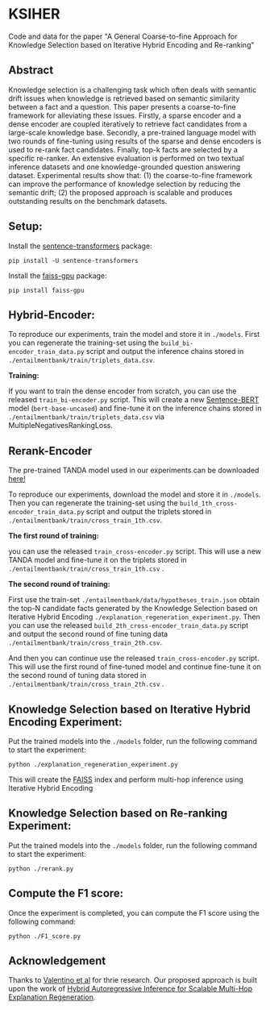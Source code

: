 # KSIHER
Code and data for the paper "A General Coarse-to-fine Approach for Knowledge Selection based on Iterative Hybrid Encoding and Re-ranking"

## Abstract

Knowledge selection is a challenging task which often deals with semantic drift issues when knowledge is retrieved based on semantic similarity between a fact and a question. This paper presents a coarse-to-fine framework for alleviating these issues. Firstly, a sparse encoder and a dense encoder are coupled iteratively to retrieve fact candidates from a large-scale knowledge base. Secondly, a pre-trained language model with two rounds of fine-tuning using results of the sparse and dense encoders is used to re-rank fact candidates. Finally, top-k facts are selected by a specific re-ranker. An extensive evaluation is performed on two textual inference datasets and one knowledge-grounded question answering dataset. Experimental results show that: (1) the coarse-to-fine framework can improve the performance of knowledge selection by reducing the semantic drift; (2) the proposed approach is scalable and produces outstanding results on the benchmark datasets.

## Setup:

Install the [sentence-transformers](https://www.sbert.net/) package:

`pip install -U sentence-transformers`

Install the [faiss-gpu](https://pypi.org/project/faiss-gpu/) package:

`pip install faiss-gpu`

## Hybrid-Encoder:

To reproduce our experiments, train the model and store it in `./models`.
First you can regenerate the training-set using the `build_bi-encoder_train_data.py` script and output the inference chains stored in `./entailmentbank/train/triplets_data.csv`.

**Training:**

If you want to train the dense encoder from scratch, you can use the released `train_bi-encoder.py` script. This will create a new [Sentence-BERT](https://www.sbert.net/) model (`bert-base-uncased`) and fine-tune it on the inference chains stored in `./entailmentbank/train/triplets_data.csv` via MultipleNegativesRankingLoss.

## Rerank-Encoder

The pre-trained TANDA model used in our experiments can be downloaded [here!](https://d3t7erp6ge410c.cloudfront.net/tanda-aaai-2020/models/tanda_roberta_base_asnq.tar)

To reproduce our experiments, download the model and store it in `./models`.
Then you can regenerate the training-set using the `build_1th_cross-encoder_train_data.py` script and output the triplets stored in `./entailmentbank/train/cross_train_1th.csv`.

**The first round of training:**

you can use the released `train_cross-encoder.py` script. This will use a new TANDA model and fine-tune it on the triplets stored in `./entailmentbank/train/cross_train_1th.csv` .

**The second round of training:**

First use the train-set `./entailmentbank/data/hypotheses_train.json` obtain the top-N candidate facts generated by the Knowledge Selection based on Iterative Hybrid Encoding `./explanation_regeneration_experiment.py`. Then you can use the released `build_2th_cross-encoder_train_data.py` script and output the second round of fine tuning data `./entailmentbank/train/cross_train_2th.csv`.

And then you can continue use the released `train_cross-encoder.py` script. This will use the first round of fine-tuned model and continue fine-tune it on the second round of tuning data stored in `./entailmentbank/train/cross_train_2th.csv` .

##  Knowledge Selection based on Iterative Hybrid Encoding Experiment:

Put the trained models into the `./models` folder, run the following command to start the experiment:

`python ./explanation_regeneration_experiment.py`

This will create the [FAISS](https://faiss.ai/) index and perform multi-hop inference using Iterative Hybrid Encoding

##  Knowledge Selection based on Re-ranking Experiment:

Put the trained models into the `./models` folder, run the following command to start the experiment:

`python ./rerank.py`

##  Compute the F1 score:

Once the experiment is completed, you can compute the F1 score using the following command:

`python ./F1_score.py`

##  Acknowledgement

Thanks to [Valentino et al](https://github.com/ai-systems/hybrid_autoregressive_inference) for thrie research. Our proposed approach is built upon the work
of [Hybrid Autoregressive Inference for Scalable Multi-Hop Explanation Regeneration](https://arxiv.org/abs/2107.11879). 

